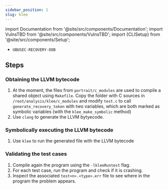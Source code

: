 ```yaml
---
sidebar_position: 1
slug: klee
---
```


import Documentation from '@site/src/components/Documentation';
import VulnsTBD from '@site/src/components/VulnsTBD';
import {CLISetup} from '@site/src/components/Setup';

<VulnsTBD>

- `UBUSEC-RECOVERY-OOB`

</VulnsTBD>

<CLISetup software="AFL++" profile="dynamic-analysis" container="klee"/>

<Documentation software="KLEE" link="https://klee.github.io/docs/"/>

## Steps

### Obtaining the LLVM bytecode

1. At the moment, the files from `portrait/c_modules` are used to compile a shared object using `Makefile`. Copy the folder with C sources in `/root/analysis/klee/c_modules` and modify `test.c` to call `generate_recovery_token` with two variables, which are both marked as symbolic variables (with the `klee_make_symbolic` method)
2. Use `clang` to generate the LLVM bytyecode.

### Symbolically executing the LLVM bytecode

1. Use `klee` to run the generated file with the LLVM bytecode

### Validating the test cases

1. Compile again the program using the `-lkleeRuntest` flag.
2. For each test case, run the program and check if it is crashing.
3. Inspect the associated `test<n>.<type>.err` file to see where in the program the problem appears.
